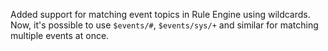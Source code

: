 Added support for matching event topics in Rule Engine using wildcards.  Now, it's possible to use `$events/#`, `$events/sys/+` and similar for matching multiple events at once.
